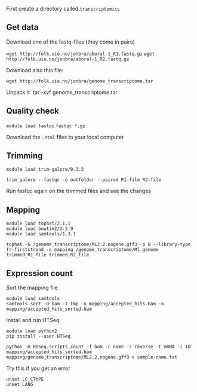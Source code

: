 
First create a directory called `transcriptomics`

## Get data

Download _one_ of the fastq-files (they come in pairs)

`wget http://folk.uio.no/jonbra/aboral-1_R1.fastq.gz`
`wget http://folk.uio.no/jonbra/aboral-1_R2.fastq.gz`

Download also this file:

`wget http://folk.uio.no/jonbra/genome_transcriptome.tar`

Unpack it
`tar -xvf genome_transcriptome.tar

## Quality check

`module load fastqc`
`fastqc *.gz`

Download the `.html` files to your local computer

## Trimming

```
module load trim-galore/0.3.3

trim_galore --fastqc -o outfolder --paired R1-file R2-file
```

Run fastqc again on the trimmed files and see the changes

## Mapping

```
module load tophat/2.1.1
module load bowtie2/2.2.9
module load samtools/1.3.1

tophat -G /genome_transcriptome/ML2.2.nogene.gff3 -p 8 --library-type fr-firststrand -o mapping /genome_transcriptome/Ml_genome trimmed_R1_file trimmed_R2_file
```

## Expression count 

Sort the mapping file

```
module load samtools
samtools sort -O bam -T tmp -n mapping/accepted_hits.bam -o mapping/accepted_hits_sorted.bam
```

Install and run HTSeq

```
module load python2
pip install --user HTSeq

python -m HTSeq.scripts.count -f bam -r name -s reverse -t mRNA -i ID mapping/accepted_hits_sorted.bam mapping/genome_transcriptome/ML2.2.nogene.gff3 > sample-name.txt
```

Try this if you get an error

```
unset LC_CTYPE
unset LANG
```
